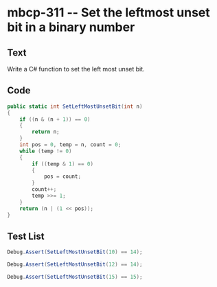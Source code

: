 # mbcp-311 -- Set the leftmost unset bit in a binary number

## Text

Write a C# function to set the left most unset bit.

## Code

```csharp
public static int SetLeftMostUnsetBit(int n) 
{ 
    if ((n & (n + 1)) == 0) 
    { 
        return n; 
    } 
    int pos = 0, temp = n, count = 0; 
    while (temp != 0) 
    { 
        if ((temp & 1) == 0) 
        { 
            pos = count; 
        } 
        count++; 
        temp >>= 1; 
    } 
    return (n | (1 << pos)); 
}
```

## Test List

```csharp
Debug.Assert(SetLeftMostUnsetBit(10) == 14);
```

```csharp
Debug.Assert(SetLeftMostUnsetBit(12) == 14);
```

```csharp
Debug.Assert(SetLeftMostUnsetBit(15) == 15);
```
